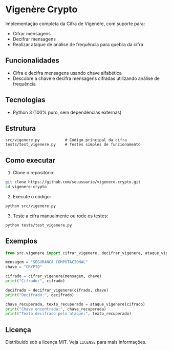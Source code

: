 
#  Vigenère Crypto

Implementação completa da Cifra de Vigenère, com suporte para:
-  Cifrar mensagens
-  Decifrar mensagens
-  Realizar ataque de análise de frequência para quebra da cifra

##  Funcionalidades

-  Cifra e decifra mensagens usando chave alfabética
-  Descobre a chave e decifra mensagens cifradas utilizando análise de frequência

##  Tecnologias

- Python 3 (100% puro, sem dependências externas)

##  Estrutura

```
src/vigenere.py           # Código principal da cifra
tests/test_vigenere.py    # Testes simples de funcionamento
```

##  Como executar

1. Clone o repositório:

```bash
git clone https://github.com/seuusuario/vigenere-crypto.git
cd vigenere-crypto
```

2. Execute o código:

```bash
python src/vigenere.py
```

3. Teste a cifra manualmente ou rode os testes:

```bash
python tests/test_vigenere.py
```

##  Exemplos

```python
from src.vigenere import cifrar_vigenere, decifrar_vigenere, ataque_vigenere

mensagem = "SEGURANCA COMPUTACIONAL"
chave = "CRYPTO"

cifrado = cifrar_vigenere(mensagem, chave)
print("Cifrado:", cifrado)

decifrado = decifrar_vigenere(cifrado, chave)
print("Decifrado:", decifrado)

chave_recuperada, texto_recuperado = ataque_vigenere(cifrado)
print("Chave encontrada:", chave_recuperada)
print("Texto decifrado pelo ataque:", texto_recuperado)
```

##  Licença

Distribuído sob a licença MIT. Veja `LICENSE` para mais informações.
